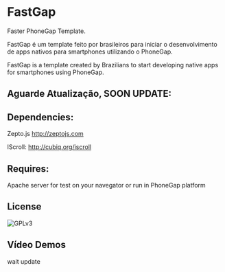 FastGap
=======

Faster PhoneGap Template.

FastGap é um template feito por brasileiros para iniciar o desenvolvimento de apps nativos para smartphones utilizando o PhoneGap.

FastGap is a template created ​​by Brazilians to start developing native apps for smartphones using PhoneGap.


<h2>Aguarde Atualização, SOON UPDATE:</h2>
<h2>Dependencies:</h2>

Zepto.js
http://zeptojs.com

IScroll:
http://cubiq.org/iscroll

<h2>Requires:</h2>

Apache server for test on your navegator or run in PhoneGap platform

<h2>License</h2>

![GPLv3](http://www.gnu.org/graphics/agplv3-88x31.png)

<h2>Vídeo Demos</h2>

wait update